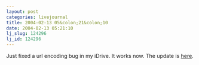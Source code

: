 ```yaml
---
layout: post
categories: livejournal
title: 2004-02-13 05&colon;21&colon;10
date: 2004-02-13 05:21:10
lj_slug: 124296
lj_id: 124296
---
```

Just fixed a url encoding bug in my iDrive. It works now. The update is [here](http://www.csh.rit.edu/~retrev/mental.shtml).
